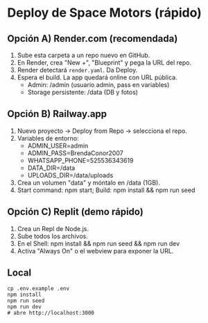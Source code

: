 # Deploy de Space Motors (rápido)

## Opción A) Render.com (recomendada)
1. Sube esta carpeta a un repo nuevo en GitHub.
2. En Render, crea "New +", "Blueprint" y pega la URL del repo.
3. Render detectará `render.yaml`. Da Deploy.
4. Espera el build. La app quedará online con URL pública.
   - Admin: /admin (usuario admin, pass en variables)
   - Storage persistente: /data (DB y fotos)

## Opción B) Railway.app
1. Nuevo proyecto -> Deploy from Repo -> selecciona el repo.
2. Variables de entorno:
   - ADMIN_USER=admin
   - ADMIN_PASS=BrendaConor2007
   - WHATSAPP_PHONE=525536343619
   - DATA_DIR=/data
   - UPLOADS_DIR=/data/uploads
3. Crea un volumen "data" y móntalo en /data (1GB).
4. Start command: npm start; Build: npm install && npm run seed

## Opción C) Replit (demo rápido)
1. Crea un Repl de Node.js.
2. Sube todos los archivos.
3. En el Shell: npm install && npm run seed && npm run dev
4. Activa "Always On" o el webview para exponer la URL.

## Local
```
cp .env.example .env
npm install
npm run seed
npm run dev
# abre http://localhost:3000
```

